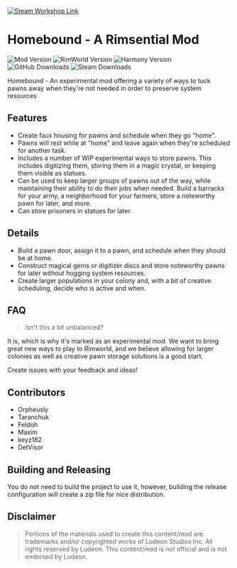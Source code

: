<p>
  <a href="https://steamcommunity.com/sharedfiles/filedetails/?id=3119559485">
  <img alt="Steam Workshop Link" src="https://img.shields.io/static/v1?label=Steam&message=Workshop&color=blue&logo=steam&link=https://steamcommunity.com/sharedfiles/filedetails/?id=3119559485"/>
  </a>
</p>

# Homebound - A Rimsential Mod

![Mod Version](https://img.shields.io/badge/Mod_Version-1.11.1-blue.svg)
![RimWorld Version](https://img.shields.io/badge/Built_for_RimWorld-1.6-blue.svg)
![Harmony Version](https://img.shields.io/badge/Powered_by_Harmony-2.3.4-blue.svg)
![GitHub Downloads](https://img.shields.io/github/downloads/feldoh/PawnStorages/total?colorB=blue&label=GitHub+Downloads)
![Steam Downloads](https://img.shields.io/steam/downloads/3119559485?colorB=blue&label=Steam+Downloads)

Homebound - An experimental mod offering a variety of ways to tuck pawns away when they're not needed in order to preserve system resources

## Features
* Create faux housing for pawns and schedule when they go "home".
* Pawns will rest while at "home" and leave again when they're scheduled for another task.
* Includes a number of WIP experimental ways to store pawns. This includes digitizing them, storing them in a magic crystal, or keeping them visible as statues.
* Can be used to keep larger groups of pawns out of the way, while maintaining their ability to do their jobs when needed. Build a barracks for your army, a neighborhood for your farmers, store a noteworthy pawn for later, and more.
* Can store prisoners in statues for later.


## Details
* Build a pawn door, assign it to a pawn, and schedule when they should be at home.
* Construct magical gems or digitizer discs and store noteworthy pawns for later without hogging system resources.
* Create larger populations in your colony and, with a bit of creative scheduling, decide who is active and when.


## FAQ
>Isn't this a bit unbalanced?

It is, which is why it's marked as an experimental mod. We want to bring great new ways to play to Rimworld, and we believe allowing for larger colonies as well as creative pawn storage solutions is a good start.

Create issues with your feedback and ideas!

## Contributors
* Orpheusly
* Taranchuk
* Feldoh
* Maxim
* keyz182
* DetVisor

## Building and Releasing
You do not need to build the project to use it, however, building the release configuration will create a zip file for nice distribution.

## Disclaimer
>Portions of the materials used to create this content/mod are trademarks and/or copyrighted works of Ludeon Studios Inc. All rights reserved by Ludeon. This content/mod is not official and is not endorsed by Ludeon.
